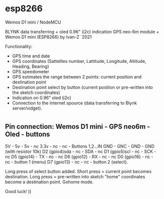 # esp8266
Wemos D1 mini / NodeMCU


BLYNK data transferring + oled 0.96" (i2c) indication
GPS neo-6m module + Wemos D1 mini (ESP8266)
by Ivan-Z `2021

Functionality:
- GPS time and date 
- GPS coordinates (Sattelites number, Lattitude, Longitude, Altitude, Heading, Bearing)
- GPS speedometer
- GPS estimates the range between 2 points: current position and destination point
- Destination point select by button (current position or pre-written into the sketch coordinates)
- Indication on 0.96" oled (i2c)
- Connection to the internet spource (data transferring to Blynk server/vidget). 
 
#

Pin connection:
Wemos D1 mini - GPS neo6m - Oled  - buttons
-----------------------------------------------
5V            - 5v        - 5v    - nc 
3.3v          - nc        - nc    - Buttons 1,2...IN 
GND           - GNC       - GND   - GND (with resistor 10k)
D2 (gpio4)sda - nc        - SDA   - nc
D1 (gpio5)scl - nc        - SCK   - nc
D5 (gpio14)   - TX        - nc    - nc
D6 (gpio12)   - RX        - nc    - nc
D0 (gpio16)   - nc        - nc    - button 1 (menu)
D7 (gpio13)   - nc        - nc    - button 2 (select).

Long press of select button added. Short press = current point becomes destination. Long press = pre-written into sketch "home" coordinates become a destination point. Gohome mode.


Good luck! ))
